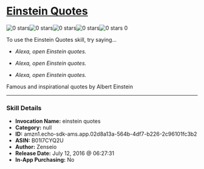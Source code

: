 # [Einstein Quotes](http://alexa.amazon.com/#skills/amzn1.echo-sdk-ams.app.02d8a13a-564b-4df7-b226-2c96101fc3b2)
![0 stars](../../images/ic_star_border_black_18dp_1x.png)![0 stars](../../images/ic_star_border_black_18dp_1x.png)![0 stars](../../images/ic_star_border_black_18dp_1x.png)![0 stars](../../images/ic_star_border_black_18dp_1x.png)![0 stars](../../images/ic_star_border_black_18dp_1x.png) 0

To use the Einstein Quotes skill, try saying...

* *Alexa, open Einstein quotes.*

* *Alexa, open Einstein quotes.*

* *Alexa, open Einstein quotes.*

Famous and inspirational quotes by Albert Einstein

***

### Skill Details

* **Invocation Name:** einstein quotes
* **Category:** null
* **ID:** amzn1.echo-sdk-ams.app.02d8a13a-564b-4df7-b226-2c96101fc3b2
* **ASIN:** B01I7CYQ2U
* **Author:** Zenseio
* **Release Date:** July 12, 2016 @ 06:27:31
* **In-App Purchasing:** No
